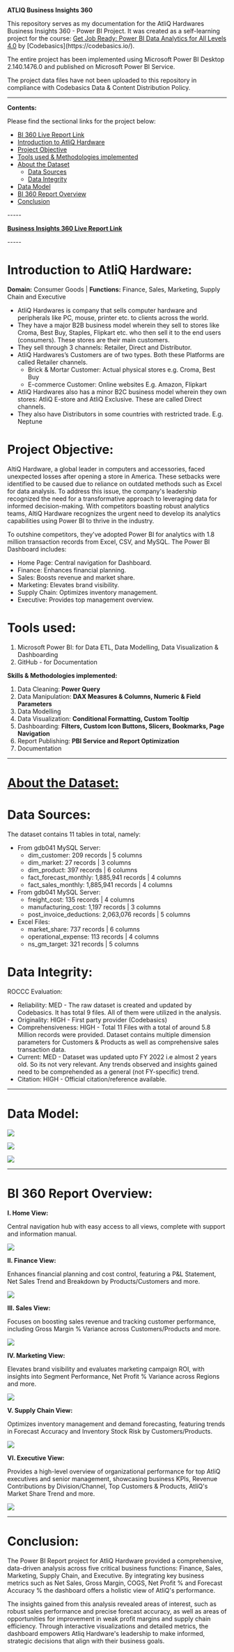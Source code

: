 ﻿**ATLIQ Business Insights 360**

This repository serves as my documentation for the AtliQ Hardwares Business Insights 360 - Power BI Project. It was created as a self-learning project for the course: [Get Job Ready: Power BI Data Analytics for All Levels 4.0]([https://codebasics.io/courses/power-bi-data-analysis-with-end-to-end-project](https://codebasics.io/)) by [Codebasics](https://codebasics.io/).

The entire project has been implemented using Microsoft Power BI Desktop 2.140.1476.0 and published on Microsoft Power BI Service.

The project data files have not been uploaded to this repository in compliance with Codebasics Data & Content Distribution Policy.

-----
**Contents:**

Please find the sectional links for the project below:

- [BI 360 Live Report Link](https://app.powerbi.com/view?r=eyJrIjoiN2NjY2U5NzQtZDliOC00ZmI0LWIxZDAtZTY2N2YwNjkxYTI2IiwidCI6ImM2ZTU0OWIzLTVmNDUtNDAzMi1hYWU5LWQ0MjQ0ZGM1YjJjNCJ9)
- [](https://app.powerbi.com/view?r=eyJrIjoiN2NjY2U5NzQtZDliOC00ZmI0LWIxZDAtZTY2N2YwNjkxYTI2IiwidCI6ImM2ZTU0OWIzLTVmNDUtNDAzMi1hYWU5LWQ0MjQ0ZGM1YjJjNCJ9) [Introduction to AtliQ Hardware](#_introduction_to_atliq)
- [Project Objective](#project-objective)
- [Tools used & Methodologies implemented](#_tools_used)
- [](#_tools_used:)[About the Dataset](https://github.com/5ifar/Business_Insights_360/blob/main/README.md#about-the-dataset)
  - [Data Sources](#_data_sources:)
  - [Data Integrity](#_data_integrity:)
- [](#_data_integrity:)[Data Model](#_data_model:)
- [BI 360 Report Overview](#_bi_360_report)
- [](#_bi_360_report)[Conclusion](#_conclusion:)

[](#_conclusion:)-----

[**Business Insights 360 Live Report Link**](https://app.powerbi.com/view?r=eyJrIjoiN2NjY2U5NzQtZDliOC00ZmI0LWIxZDAtZTY2N2YwNjkxYTI2IiwidCI6ImM2ZTU0OWIzLTVmNDUtNDAzMi1hYWU5LWQ0MjQ0ZGM1YjJjNCJ9)

[](https://app.powerbi.com/view?r=eyJrIjoiN2NjY2U5NzQtZDliOC00ZmI0LWIxZDAtZTY2N2YwNjkxYTI2IiwidCI6ImM2ZTU0OWIzLTVmNDUtNDAzMi1hYWU5LWQ0MjQ0ZGM1YjJjNCJ9)-----
# <a name="_introduction_to_atliq"></a>**Introduction to AtliQ Hardware:**
**Domain:** Consumer Goods | **Functions:** Finance, Sales, Marketing, Supply Chain and Executive

- AtliQ Hardwares is company that sells computer hardware and peripherals like PC, mouse, printer etc. to clients across the world.
- They have a major B2B business model wherein they sell to stores like Croma, Best Buy, Staples, Flipkart etc. who then sell it to the end users (consumers). These stores are their main customers.
- They sell through 3 channels: Retailer, Direct and Distributor.
- AtliQ Hardwares’s Customers are of two types. Both these Platforms are called Retailer channels.
  - Brick & Mortar Customer: Actual physical stores e.g. Croma, Best Buy
  - E-commerce Customer: Online websites E.g. Amazon, Flipkart
- AtliQ Hardwares also has a minor B2C business model wherein they own stores: AtliQ E-store and AtliQ Exclusive. These are called Direct channels.
- They also have Distributors in some countries with restricted trade. E.g. Neptune
# <a name="_project_objective:"></a>**Project Objective:**
AltiQ Hardware, a global leader in computers and accessories, faced unexpected losses after opening a store in America. These setbacks were identified to be caused due to reliance on outdated methods such as Excel for data analysis. To address this issue, the company's leadership recognized the need for a transformative approach to leveraging data for informed decision-making. With competitors boasting robust analytics teams, AltiQ Hardware recognizes the urgent need to develop its analytics capabilities using Power BI to thrive in the industry.

To outshine competitors, they've adopted Power BI for analytics with 1.8 million transaction records from Excel, CSV, and MySQL. The Power BI Dashboard includes:

- Home Page: Central navigation for Dashboard.
- Finance: Enhances financial planning.
- Sales: Boosts revenue and market share.
- Marketing: Elevates brand visibility.
- Supply Chain: Optimizes inventory management.
- Executive: Provides top management overview.
# <a name="_tools_used:"></a>**Tools used:**
1. Microsoft Power BI: for Data ETL, Data Modelling, Data Visualization & Dashboarding
1. GitHub - for Documentation

**Skills & Methodologies implemented:**

1. Data Cleaning: **Power Query**
1. Data Manipulation: **DAX Measures & Columns, Numeric & Field Parameters**
1. Data Modelling
1. Data Visualization: **Conditional Formatting, Custom Tooltip**
1. Dashboarding: **Filters, Custom Icon Buttons, Slicers, Bookmarks, Page Navigation**
1. Report Publishing: **PBI Service and Report Optimization**
1. Documentation
-----
# <a name="_about_the_dataset:"></a>[**About the Dataset:**](#_about_the_dataset:)
# <a name="_data_sources:"></a>**Data Sources:**
The dataset contains 11 tables in total, namely:

- From gdb041 MySQL Server:
  - dim\_customer: 209 records | 5 columns
  - dim\_market: 27 records | 3 columns
  - dim\_product: 397 records | 6 columns
  - fact\_forecast\_monthly: 1,885,941 records | 4 columns
  - fact\_sales\_monthly: 1,885,941 records | 4 columns
- From gdb041 MySQL Server:
  - freight\_cost: 135 records | 4 columns
  - manufacturing\_cost: 1,197 records | 3 columns
  - post\_invoice\_deductions: 2,063,076 records | 5 columns
- Excel Files:
  - market\_share: 737 records | 6 columns
  - operational\_expense: 113 records | 4 columns
  - ns\_gm\_target: 321 records | 5 columns
# <a name="_data_integrity:"></a>**Data Integrity:**
ROCCC Evaluation:

- Reliability: MED - The raw dataset is created and updated by Codebasics. It has total 9 files. All of them were utilized in the analysis.
- Originality: HIGH - First party provider (Codebasics)
- Comprehensiveness: HIGH - Total 11 Files with a total of around 5.8 Million records were provided. Dataset contains multiple dimension parameters for Customers & Products as well as comprehensive sales transaction data.
- Current: MED - Dataset was updated upto FY 2022 i.e almost 2 years old. So its not very relevant. Any trends observed and insights gained need to be comprehended as a general (not FY-specific) trend.
- Citation: HIGH - Official citation/reference available.
-----
# <a name="_data_model:"></a>**Data Model:**
![](Aspose.Words.a7319c2b-1d55-4471-83c2-e42ad2caffa0.001.png)

![](Aspose.Words.a7319c2b-1d55-4471-83c2-e42ad2caffa0.002.png)

![](Aspose.Words.a7319c2b-1d55-4471-83c2-e42ad2caffa0.003.png)

-----
# <a name="_project_implementation:"></a><a name="_bi_360_report"></a>**BI 360 Report Overview:**
**I. Home View:**

Central navigation hub with easy access to all views, complete with support and information manual.

![](Aspose.Words.a7319c2b-1d55-4471-83c2-e42ad2caffa0.004.png)

**II. Finance View:**

Enhances financial planning and cost control, featuring a P&L Statement, Net Sales Trend and Breakdown by Products/Customers and more.

![](Aspose.Words.a7319c2b-1d55-4471-83c2-e42ad2caffa0.005.png)

**III. Sales View:**

Focuses on boosting sales revenue and tracking customer performance, including Gross Margin % Variance across Customers/Products and more.

![](Aspose.Words.a7319c2b-1d55-4471-83c2-e42ad2caffa0.006.png)

**IV. Marketing View:**

Elevates brand visibility and evaluates marketing campaign ROI, with insights into Segment Performance, Net Profit % Variance across Regions and more.

![](Aspose.Words.a7319c2b-1d55-4471-83c2-e42ad2caffa0.007.png)

**V. Supply Chain View:**

Optimizes inventory management and demand forecasting, featuring trends in Forecast Accuracy and Inventory Stock Risk by Customers/Products.

![](Aspose.Words.a7319c2b-1d55-4471-83c2-e42ad2caffa0.008.png)

**VI. Executive View:**

Provides a high-level overview of organizational performance for top AtliQ executives and senior management, showcasing business KPIs, Revenue Contributions by Division/Channel, Top Customers & Products, AtliQ's Market Share Trend and more.

![](Aspose.Words.a7319c2b-1d55-4471-83c2-e42ad2caffa0.009.png)

-----
# <a name="_conclusion:"></a>**Conclusion:**
The Power BI Report project for AtliQ Hardware provided a comprehensive, data-driven analysis across five critical business functions: Finance, Sales, Marketing, Supply Chain, and Executive. By integrating key business metrics such as Net Sales, Gross Margin, COGS, Net Profit % and Forecast Accuracy % the dashboard offers a holistic view of AtliQ's performance.

The insights gained from this analysis revealed areas of interest, such as robust sales performance and precise forecast accuracy, as well as areas of opportunities for improvement in weak profit margins and supply chain efficiency. Through interactive visualizations and detailed metrics, the dashboard empowers Atliq Hardware's leadership to make informed, strategic decisions that align with their business goals.



